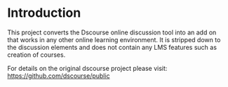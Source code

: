 Introduction
======
This project converts the Dscourse online discussion tool into an add on that works in any other online learning environment. It is stripped down to the discussion elements and does not contain any LMS features such as creation of courses. 

For details on the original dscourse project please visit: 
https://github.com/dscourse/public